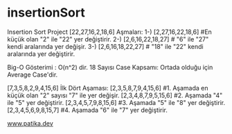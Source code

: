 # insertionSort
Insertion Sort Project
[22,27,16,2,18,6] Aşmaları: 
1-) [2,27,16,22,18,6]  #En küçük olan "2" ile "22" yer değiştirir. 
2-) [2,6,16,22,18,27]  # "6" ile "27" kendi aralarında yer değişir.
3-) [2,6,16,18,22,27]  # "18" ile "22" kendi aralarında yer değiştirir.

Big-O Gösterimi : O(n^2) dir.
18 Sayısı Case Kapsamı: Ortada olduğu için Average Case'dir. 

[7,3,5,8,2,9,4,15,6] İlk Dört Aşaması:
[2,3,5,8,7,9,4,15,6] #1. Aşamada en küçük olan "2" sayısı "7" ile yer değişir.
[2,3,4,8,7,9,5,15,6] #2. Aşamada "4" ile "5"  yer değiştirir.
[2,3,4,5,7,9,8,15,6] #3. Aşamada "5" ile "8" yer değiştirir.
[2,3,4,5,6,9,8,15,7] #4. Aşamada "6" ile "7" yer değiştirir.

www.patika.dev
